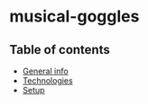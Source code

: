# musical-goggles
## Table of contents
* [General info](#general-info)
* [Technologies](#technologies)
* [Setup](#setup)
